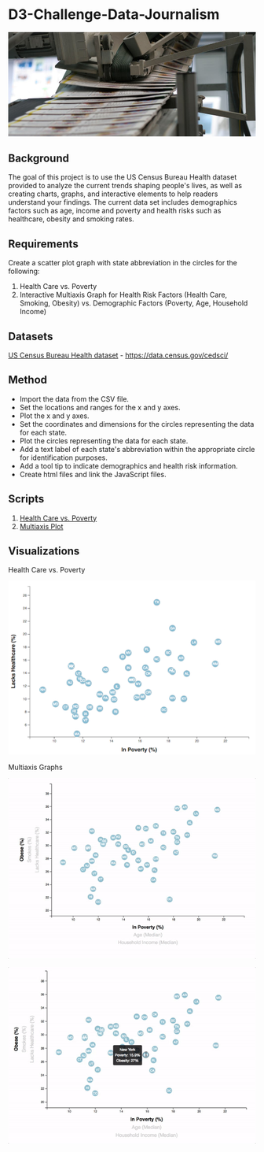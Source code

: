 # D3-Challenge-Data-Journalism

![Image](https://github.com/cecileung1208/D3-Challenge-Data-Journalism/blob/main/Images/newspaper%20-%20Copy.jpg)

## Background

The goal of this project is to use the US Census Bureau Health dataset provided to analyze the current trends shaping people's lives, as well as creating charts, graphs, and interactive elements to help readers understand your findings.  The current data set includes demographics factors such as age, income and poverty and health risks such as healthcare, obesity and smoking rates.

## Requirements

Create a scatter plot graph with state abbreviation in the circles for the following:

1.  Health Care vs. Poverty
2.  Interactive Multiaxis Graph for Health Risk Factors (Health Care, Smoking, Obesity) vs. Demographic Factors (Poverty, Age, Household Income)

## Datasets

[US Census Bureau Health dataset](https://github.com/cecileung1208/Journalism-Data-Analysis/tree/main/D3_data_journalism/assets/data) - https://data.census.gov/cedsci/

## Method

* Import the data from the CSV file.
* Set the locations and ranges for the x and y axes.
* Plot the x and y axes.
* Set the coordinates and dimensions for the circles representing the data for each state.
* Plot the circles representing the data for each state.
* Add a text label of each state's abbreviation within the appropriate circle for identification purposes.
* Add a tool tip to indicate demographics and health risk information.
* Create html files and link the JavaScript files.

## Scripts

1. [Health Care vs. Poverty](https://github.com/cecileung1208/Journalism-Data-Analysis/blob/main/D3_data_journalism/assets/js/app.js)
2. [Multiaxis Plot](https://github.com/cecileung1208/Journalism-Data-Analysis/blob/main/D3_data_journalism%20-%20MultiAxes/assets/js/app.js)


## Visualizations

Health Care vs. Poverty

![Images](https://github.com/cecileung1208/D3-Challenge-Data-Journalism/blob/main/Images/scatter.jpg)


Multiaxis Graphs

![Image](https://github.com/cecileung1208/D3-Challenge-Data-Journalism/blob/main/Images/animated-scatter.gif)

![Image](https://github.com/cecileung1208/D3-Challenge-Data-Journalism/blob/main/Images/tooltip.gif)

